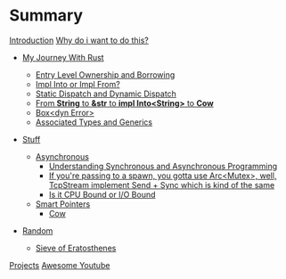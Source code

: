 # Summary

[Introduction](README.md)
[Why do i want to do this?](journey/init.md)

- [My Journey With Rust](journey/README.md)
    - [Entry Level Ownership and Borrowing](journey/simple_ownership_borrowing.md)
    - [Impl Into or Impl From?](journey/impl_into_or_impl_from.md)
    - [Static Dispatch and Dynamic Dispatch](journey/static_dynamic_dispatch.md)
    - [From **String** to **&str** to **impl Into\<String\>** to **Cow**](journey/string_&str_Cow.md)
    - [Box\<dyn Error\>]()
    - [Associated Types and Generics]()

- [Stuff](topics/README.md)
    - [Asynchronous](topics/async/README.md)
        - [Understanding Synchronous and Asynchronous Programming](topics/async/async_sync.md)
        - [If you're passing to a spawn, you gotta use Arc<Mutex<T>>, well, TcpStream implement Send + Sync which is kind of the same]()
        - [Is it CPU Bound or I/O Bound](topics/async/cpu_io_bound.md)
    - [Smart Pointers](topics/smart_pointer/README.md)
        - [Cow](topics/smart_pointer/cow.md)
- [Random](random/README.md)
    - [Sieve of Eratosthenes](random/sieve.md)

[Projects](project.md)
[Awesome Youtube](youtube.md)